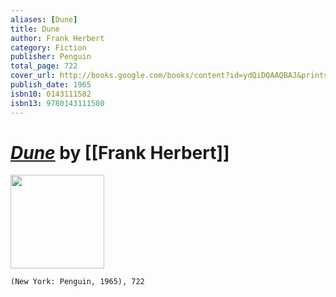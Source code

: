```yaml
---
aliases: [Dune]
title: Dune
author: Frank Herbert
category: Fiction
publisher: Penguin
total_page: 722
cover_url: http://books.google.com/books/content?id=ydQiDQAAQBAJ&printsec=frontcover&img=1&zoom=1&edge=curl&source=gbs_api
publish_date: 1965
isbn10: 0143111582
isbn13: 9780143111580
---
```

# *[Dune]()* by [[Frank Herbert]]

<img src="http://books.google.com/books/content?id=ydQiDQAAQBAJ&printsec=frontcover&img=1&zoom=1&edge=curl&source=gbs_api" width=150>

`(New York: Penguin, 1965), 722`